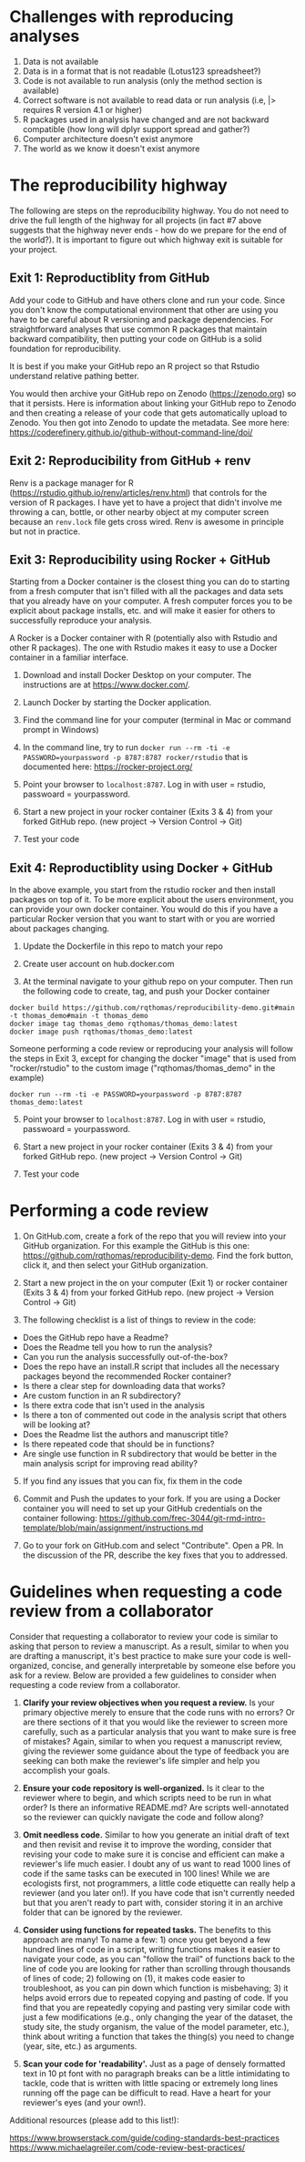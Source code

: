 # Challenges with reproducing analyses

1.  Data is not available
2.  Data is in a format that is not readable (Lotus123 spreadsheet?)
3.  Code is not available to run analysis (only the method section is available)
4.  Correct software is not available to read data or run analysis (i.e, \|\> requires R version 4.1 or higher)
5.  R packages used in analysis have changed and are not backward compatible (how long will dplyr support spread and gather?)
6.  Computer architecture doesn't exist anymore
7.  The world as we know it doesn't exist anymore

# The reproducibility highway

The following are steps on the reproducibility highway. You do not need to drive the full length of the highway for all projects (in fact #7 above suggests that the highway never ends - how do we prepare for the end of the world?). It is important to figure out which highway exit is suitable for your project.

## Exit 1: Reproductiblity from GitHub

Add your code to GitHub and have others clone and run your code. Since you don't know the computational environment that other are using you have to be careful about R versioning and package dependencies. For straightforward analyses that use common R packages that maintain backward compatibility, then putting your code on GitHub is a solid foundation for reproducibility.  

It is best if you make your GitHub repo an R project so that Rstudio understand relative pathing better.

You would then archive your GitHub repo on Zenodo (<https://zenodo.org>) so that it persists. Here is information about linking your GitHub repo to Zenodo and then creating a release of your code that gets automatically upload to Zenodo. You then got into Zenodo to update the metadata. See more here: <https://coderefinery.github.io/github-without-command-line/doi/>

## Exit 2: Reproducibility from GitHub + renv

Renv is a package manager for R (<https://rstudio.github.io/renv/articles/renv.html>) that controls for the version of R packages. I have yet to have a project that didn't involve me throwing a can, bottle, or other nearby object at my computer screen because an `renv.lock` file gets cross wired. Renv is awesome in principle but not in practice.

## Exit 3: Reproducibility using Rocker + GitHub

Starting from a Docker container is the closest thing you can do to starting from a fresh computer that isn't filled with all the packages and data sets that you already have on your computer. A fresh computer forces you to be explicit about package installs, etc. and will make it easier for others to successfully reproduce your analysis.

A Rocker is a Docker container with R (potentially also with Rstudio and other R packages). The one with Rstudio makes it easy to use a Docker container in a familiar interface.

1.  Download and install Docker Desktop on your computer. The instructions are at <https://www.docker.com/>.

2.  Launch Docker by starting the Docker application.

3.  Find the command line for your computer (terminal in Mac or command prompt in Windows)

4.  In the command line, try to run `docker run --rm -ti -e PASSWORD=yourpassword -p 8787:8787 rocker/rstudio` that is documented here: <https://rocker-project.org/>

5.  Point your browser to `localhost:8787`. Log in with user = rstudio, passwoard = yourpassword.

6. Start a new project in your rocker container (Exits 3 & 4) from your forked GitHub repo. (new project -\> Version Control -\> Git)

7. Test your code

## Exit 4: Reproductiblity using Docker + GitHub

In the above example, you start from the rstudio rocker and then install packages on top of it. To be more explicit about the users environment, you can provide your own docker container. You would do this if you have a particular Rocker version that you want to start with or you are worried about packages changing.

1.  Update the Dockerfile in this repo to match your repo

2.  Create user account on hub.docker.com

3.  At the terminal navigate to your github repo on your computer. Then run the following code to create, tag, and push your Docker container

```         
docker build https://github.com/rqthomas/reproducibility-demo.git#main -t thomas_demo#main -t thomas_demo
docker image tag thomas_demo rqthomas/thomas_demo:latest
docker image push rqthomas/thomas_demo:latest 
```

Someone performing a code review or reproducing your analysis will follow the steps in Exit 3, except for changing the docker "image" that is used from "rocker/rstudio" to the custom image ("rqthomas/thomas_demo" in the example) 

```         
docker run --rm -ti -e PASSWORD=yourpassword -p 8787:8787 thomas_demo:latest
```

5.  Point your browser to `localhost:8787`. Log in with user = rstudio, passwoard = yourpassword.

6. Start a new project in your rocker container (Exits 3 & 4) from your forked GitHub repo. (new project -\> Version Control -\> Git)

7. Test your code

# Performing a code review

1.  On GitHub.com, create a fork of the repo that you will review into your GitHub organization.  For this example the GitHub is this one:  <https://github.com/rqthomas/reproducibility-demo>.  Find the fork button, click it, and then select your GitHub organization.

2.  Start a new project in the on your computer (Exit 1) or rocker container (Exits 3 & 4) from your forked GitHub repo. (new project -\> Version Control -\> Git)

3.  The following checklist is a list of things to review in the code:

-   Does the GitHub repo have a Readme?
-   Does the Readme tell you how to run the analysis?
-   Can you run the analysis successfully out-of-the-box?
-   Does the repo have an install.R script that includes all the necessary packages beyond the recommended Rocker container?
-   Is there a clear step for downloading data that works?
-   Are custom function in an R subdirectory?
-   Is there extra code that isn't used in the analysis
-   Is there a ton of commented out code in the analysis script that others will be looking at?
-   Does the Readme list the authors and manuscript title?
-   Is there repeated code that should be in functions?
-   Are single use function in R subdirectory that would be better in the main analysis script for improving read ability?

5.  If you find any issues that you can fix, fix them in the code

6.  Commit and Push the updates to your fork.  If you are using a Docker container you will need to set up your GitHub credentials on the container following: <https://github.com/frec-3044/git-rmd-intro-template/blob/main/assignment/instructions.md>

7.  Go to your fork on GitHub.com and select "Contribute". Open a PR. In the discussion of the PR, describe the key fixes that you to addressed.

# Guidelines when requesting a code review from a collaborator

Consider that requesting a collaborator to review your code is similar to asking that person to review a manuscript. As a result, similar to when you are drafting a manuscript, it's best practice to make sure your code is well-organized, concise, and generally interpretable by someone else before you ask for a review. Below are provided a few guidelines to consider when requesting a code review from a collaborator.

1. **Clarify your review objectives when you request a review.** Is your primary objective merely to ensure that the code runs with no errors? Or are there sections of it that you would like the reviewer to screen more carefully, such as a particular analysis that you want to make sure is free of mistakes? Again, similar to when you request a manuscript review, giving the reviewer some guidance about the type of feedback you are seeking can both make the reviewer's life simpler and help you accomplish your goals.

2. **Ensure your code repository is well-organized.** Is it clear to the reviewer where to begin, and which scripts need to be run in what order? Is there an informative README.md? Are scripts well-annotated so the reviewer can quickly navigate the code and follow along?

3. **Omit needless code.** Similar to how you generate an initial draft of text and then revisit and revise it to improve the wording, consider that revising your code to make sure it is concise and efficient can make a reviewer's life much easier. I doubt any of us want to read 1000 lines of code if the same tasks can be executed in 100 lines! While we are ecologists first, not programmers, a little code etiquette can really help a reviewer (and you later on!). If you have code that isn't currently needed but that you aren't ready to part with, consider storing it in an archive folder that can be ignored by the reviewer.

4. **Consider using functions for repeated tasks.** The benefits to this approach are many! To name a few: 1) once you get beyond a few hundred lines of code in a script, writing functions makes it easier to navigate your code, as you can "follow the trail" of functions back to the line of code you are looking for rather than scrolling through thousands of lines of code; 2) following on (1), it makes code easier to troubleshoot, as you can pin down which function is misbehaving; 3) it helps avoid errors due to repeated copying and pasting of code. If you find that you are repeatedly copying and pasting very similar code with just a few modifications (e.g., only changing the year of the dataset, the study site, the study organism, the value of the model parameter, etc.), think about writing a function that takes the thing(s) you need to change (year, site, etc.) as arguments.

5. **Scan your code for 'readability'.** Just as a page of densely formatted text in 10 pt font with no paragraph breaks can be a little intimidating to tackle, code that is written with little spacing or extremely long lines running off the page can be difficult to read. Have a heart for your reviewer's eyes (and your own!).

Additional resources (please add to this list!):

https://www.browserstack.com/guide/coding-standards-best-practices
https://www.michaelagreiler.com/code-review-best-practices/

